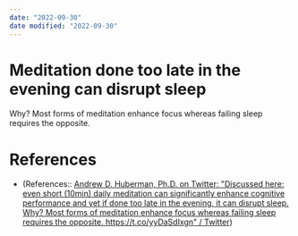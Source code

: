 ```yaml
---
date: "2022-09-30"
date modified: "2022-09-30"
---
```


# Meditation done too late in the evening can disrupt sleep
Why? Most forms of meditation enhance focus whereas failing sleep requires the opposite.

# References
- (References:: [Andrew D. Huberman, Ph.D. on Twitter: "Discussed here: even short (10min) daily meditation can significantly enhance cognitive performance and yet if done too late in the evening, it can disrupt sleep. Why? Most forms of meditation enhance focus whereas failing sleep requires the opposite. https://t.co/yyDaSdIxgn" / Twitter](https://twitter.com/hubermanlab/status/1532301807925567490?lang=en))